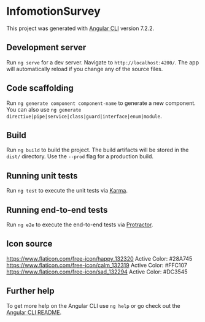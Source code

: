 # InfomotionSurvey

This project was generated with [Angular CLI](https://github.com/angular/angular-cli) version 7.2.2.

## Development server

Run `ng serve` for a dev server. Navigate to `http://localhost:4200/`. The app will automatically reload if you change any of the source files.

## Code scaffolding

Run `ng generate component component-name` to generate a new component. You can also use `ng generate directive|pipe|service|class|guard|interface|enum|module`.

## Build

Run `ng build` to build the project. The build artifacts will be stored in the `dist/` directory. Use the `--prod` flag for a production build.

## Running unit tests

Run `ng test` to execute the unit tests via [Karma](https://karma-runner.github.io).

## Running end-to-end tests

Run `ng e2e` to execute the end-to-end tests via [Protractor](http://www.protractortest.org/).

## Icon source

https://www.flaticon.com/free-icon/happy_132320
Active Color: #28A745
https://www.flaticon.com/free-icon/calm_132319
Active Color: #FFC107
https://www.flaticon.com/free-icon/sad_132294
Active Color: #DC3545


## Further help

To get more help on the Angular CLI use `ng help` or go check out the [Angular CLI README](https://github.com/angular/angular-cli/blob/master/README.md).

